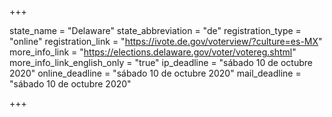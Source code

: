 +++

state_name = "Delaware"
state_abbreviation = "de"
registration_type = "online"
registration_link = "https://ivote.de.gov/voterview/?culture=es-MX"
more_info_link = "https://elections.delaware.gov/voter/votereg.shtml"
more_info_link_english_only = "true"
ip_deadline = "sábado 10 de octubre 2020"
online_deadline = "sábado 10 de octubre 2020"
mail_deadline = "sábado 10 de octubre 2020"

+++